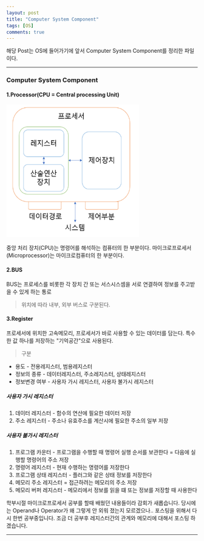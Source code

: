 ```yaml
---
layout: post
title: "Computer System Component"
tags: [OS]
comments: true
---
```

 
해당 Post는 OS에 들어가기에 앞서 Computer System Component를 정리한 파일이다.

---

### Computer System Component<br>

#### 1.Processor(CPU = Central processing Unit)
 <img src="https://raw.githubusercontent.com/junghyun100/junghyun100.github.io/master/images/%ED%94%84%EB%A1%9C%EC%84%B8%EC%84%9C.png" width= "350px" height ="350px" alt="My Image">

중앙 처리 장치(CPU)는 명령어를 해석하는 컴퓨터의 한 부분이다.
마이크로프로세서(Microprocessor)는 마이크로컴퓨터의 한 부분이다.

#### 2.BUS
BUS는 프로세스를 비롯한 각 장치 간 또는 서스시스셈을 서로 연결하여 정보를 주고받을 수 있게 하는 통로
> 위치에 따라 내부, 외부 버스로 구분된다.

#### 3.Register

프로세서에 위치한 고속메모리, 프로세서가 바로 사용할 수 있는 데이터를 담는다.
특수한 값 하나를 저장하는 "기억공간"으로 사용된다.
 
> 구분
<ul>
<li>용도 - 전용레지스터, 범용레지스터</li>
<li>정보의 종류 - 데이터레지스터, 주소레지스터, 상태레지스터</li>
<li>정보변경 여부 - 사용자 가시 레지스터, 사용자 불가시 레지스터</li>
</ul>

##### 사용자 가시 레지스터
1. 데이터 레지스터 - 함수의 연산에 필요한 데이터 저장
2. 주소 레지스터 - 주소나 유효주소를 계산시에 필요한 주소의 일부 저장

##### 사용자 불가시 레지스터
1. 프로그램 카운터 - 프로그램을 수행할 때 명령어 실행 순서를 보관한다 = 다음에 실행할 명령어의 주소 저장
2. 명령어 레지스터 - 현재 수행하는 명령어를 저장한다
3. 프로그램 상태 레지스터 - 플러그와 같은 상태 정보를 저장한다
4. 메모리 주소 레지스터 = 접근하려는 메모리의 주소 저장
5. 메모리 버퍼 레지스터 - 메모리에서 정보를 읽을 떄 또는 정보를 저장할 때 사용한다

학부시절 마이크로프로세서 공부를 할때 배웠던 내용들이라 감회가 새롭습니다.
당시에는 Operand나 Operator가 왜 그렇게 안 외워 졌는지 모르겠으나.. 포스팅을 위해서 다시 한번 공부중입니다.
조금 더 공부후 레지스터간의 관계와 메모리에 대해서 포스팅 하겠습니다.

---
